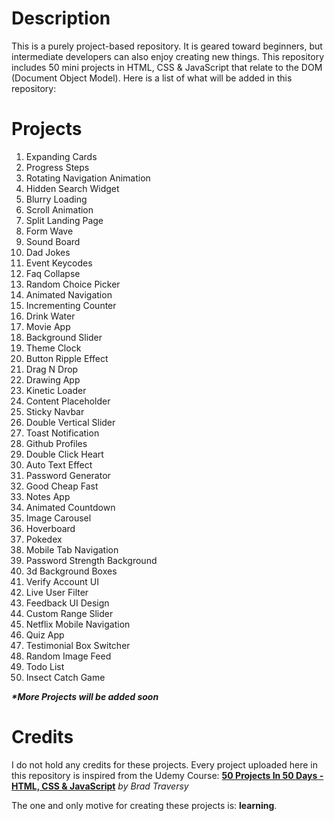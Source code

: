 # Description
This is a purely project-based repository. It is geared toward beginners, but intermediate developers can also enjoy creating new things. This repository includes 50 mini projects in HTML, CSS & JavaScript that relate to the DOM (Document Object Model). Here is a list of what will be added in this repository:

# Projects
1. Expanding Cards
2. Progress Steps
3. Rotating Navigation Animation
4. Hidden Search Widget
5. Blurry Loading
6. Scroll Animation
7. Split Landing Page
8. Form Wave
9. Sound Board
10. Dad Jokes
11. Event Keycodes
12. Faq Collapse
13. Random Choice Picker
14. Animated Navigation
15. Incrementing Counter
16. Drink Water
17. Movie App
18. Background Slider
19. Theme Clock
20. Button Ripple Effect
21. Drag N Drop
22. Drawing App
23. Kinetic Loader
24. Content Placeholder
25. Sticky Navbar
26. Double Vertical Slider
27. Toast Notification
28. Github Profiles
29. Double Click Heart
30. Auto Text Effect
31. Password Generator
32. Good Cheap Fast
33. Notes App
34. Animated Countdown
35. Image Carousel
36. Hoverboard
37. Pokedex
38. Mobile Tab Navigation
39. Password Strength Background
40. 3d Background Boxes
41. Verify Account UI
42. Live User Filter
43. Feedback UI Design
44. Custom Range Slider
45. Netflix Mobile Navigation
46. Quiz App
47. Testimonial Box Switcher
48. Random Image Feed
49. Todo List
50. Insect Catch Game


**_*More Projects will be added soon_**

# Credits
I do not hold any credits for these projects.
Every project uploaded here in this repository is inspired from the Udemy Course: **[50 Projects In 50 Days - HTML, CSS & JavaScript](https://www.udemy.com/course/50-projects-50-days/)** _by Brad Traversy_

The one and only motive for creating these projects is: **learning**.
